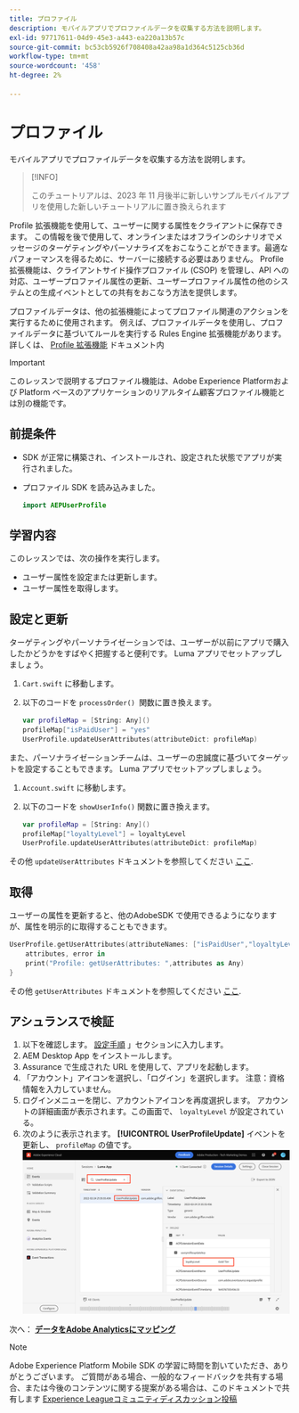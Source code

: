 ```yaml
---
title: プロファイル
description: モバイルアプリでプロファイルデータを収集する方法を説明します。
exl-id: 97717611-04d9-45e3-a443-ea220a13b57c
source-git-commit: bc53cb5926f708408a42aa98a1d364c5125cb36d
workflow-type: tm+mt
source-wordcount: '458'
ht-degree: 2%

---
```


# プロファイル

モバイルアプリでプロファイルデータを収集する方法を説明します。

>[!INFO]
>
> このチュートリアルは、2023 年 11 月後半に新しいサンプルモバイルアプリを使用した新しいチュートリアルに置き換えられます

Profile 拡張機能を使用して、ユーザーに関する属性をクライアントに保存できます。 この情報を後で使用して、オンラインまたはオフラインのシナリオでメッセージのターゲティングやパーソナライズをおこなうことができます。最適なパフォーマンスを得るために、サーバーに接続する必要はありません。 Profile 拡張機能は、クライアントサイド操作プロファイル (CSOP) を管理し、API への対応、ユーザープロファイル属性の更新、ユーザープロファイル属性の他のシステムとの生成イベントとしての共有をおこなう方法を提供します。

プロファイルデータは、他の拡張機能によってプロファイル関連のアクションを実行するために使用されます。 例えば、プロファイルデータを使用し、プロファイルデータに基づいてルールを実行する Rules Engine 拡張機能があります。 詳しくは、 [Profile 拡張機能](https://developer.adobe.com/client-sdks/documentation/profile/) ドキュメント内

>[!IMPORTANT]
>
>このレッスンで説明するプロファイル機能は、Adobe Experience Platformおよび Platform ベースのアプリケーションのリアルタイム顧客プロファイル機能とは別の機能です。


## 前提条件

* SDK が正常に構築され、インストールされ、設定された状態でアプリが実行されました。
* プロファイル SDK を読み込みました。

  ```swift
  import AEPUserProfile
  ```

## 学習内容

このレッスンでは、次の操作を実行します。

* ユーザー属性を設定または更新します。
* ユーザー属性を取得します。


## 設定と更新

ターゲティングやパーソナライゼーションでは、ユーザーが以前にアプリで購入したかどうかをすばやく把握すると便利です。 Luma アプリでセットアップしましょう。

1. `Cart.swift` に移動します。

1. 以下のコードを `processOrder() `関数に置き換えます。

   ```swift
   var profileMap = [String: Any]()
   profileMap["isPaidUser"] = "yes"
   UserProfile.updateUserAttributes(attributeDict: profileMap)
   ```

また、パーソナライゼーションチームは、ユーザーの忠誠度に基づいてターゲットを設定することもできます。 Luma アプリでセットアップしましょう。

1. `Account.swift` に移動します。

1. 以下のコードを `showUserInfo()` 関数に置き換えます。

   ```swift
   var profileMap = [String: Any]()
   profileMap["loyaltyLevel"] = loyaltyLevel
   UserProfile.updateUserAttributes(attributeDict: profileMap)
   ```

その他 `updateUserAttributes` ドキュメントを参照してください [ここ](https://developer.adobe.com/client-sdks/documentation/profile/api-reference/#updateuserattribute).

## 取得

ユーザーの属性を更新すると、他のAdobeSDK で使用できるようになりますが、属性を明示的に取得することもできます。

```swift
UserProfile.getUserAttributes(attributeNames: ["isPaidUser","loyaltyLevel"]){
    attributes, error in
    print("Profile: getUserAttributes: ",attributes as Any)
}
```

その他 `getUserAttributes` ドキュメントを参照してください [ここ](https://developer.adobe.com/client-sdks/documentation/profile/api-reference/#getuserattributes).

## アシュランスで検証

1. 以下を確認します。 [設定手順](assurance.md) 」セクションに入力します。
1. AEM Desktop App をインストールします。
1. Assurance で生成された URL を使用して、アプリを起動します。
1. 「アカウント」アイコンを選択し、「ログイン」を選択します。 注意：資格情報を入力していません。
1. ログインメニューを閉じ、アカウントアイコンを再度選択します。 アカウントの詳細画面が表示されます。この画面で、 `loyaltyLevel` が設定されている。
1. 次のように表示されます。 **[!UICONTROL UserProfileUpdate]** イベントを更新し、 `profileMap` の値です。
   ![プロファイルを検証](assets/mobile-profile-validate.png)

次へ： **[データをAdobe Analyticsにマッピング](analytics.md)**

>[!NOTE]
>
>Adobe Experience Platform Mobile SDK の学習に時間を割いていただき、ありがとうございます。 ご質問がある場合、一般的なフィードバックを共有する場合、または今後のコンテンツに関する提案がある場合は、このドキュメントで共有します [Experience Leagueコミュニティディスカッション投稿](https://experienceleaguecommunities.adobe.com/t5/adobe-experience-platform-data/tutorial-discussion-implement-adobe-experience-cloud-in-mobile/td-p/443796)